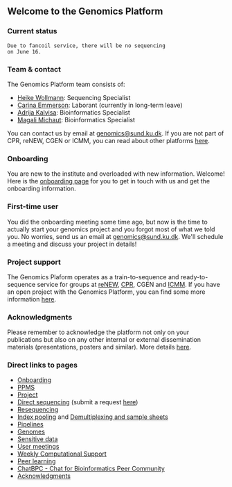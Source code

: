 ## Welcome to the Genomics Platform

### Current status


    Due to fancoil service, there will be no sequencing
    on June 16.

[//]: # (This is a comment)
[//]: # "Comment"
[//]: # "No disruption to report at the moment! :-)"

### Team & contact

The Genomics Platform team consists of:

- [Heike Wollmann](https://renew.ku.dk/people/?id=710763&vis=medarbejder): Sequencing Specialist
- [Carina Emmerson](https://icmm.ku.dk/ansat/curis/?id=404570&vis=medarbejder): Laborant (currently in long-term leave)
- [Adrija Kalvisa](https://renew.ku.dk/people/?id=645384&vis=medarbejder): Bioinformatics Specialist
- [Magali Michaut](https://renew.ku.dk/people/?pure=en/persons/591326): Bioinformatics Specialist

You can contact us by email at  [genomics@sund.ku.dk](mailto:genomics@sund.ku.dk). If you are not part of CPR, reNEW, CGEN or ICMM, you can read about other platforms [here](/platforms/).

### Onboarding

You are new to the institute and overloaded with new information. Welcome! Here is the [onboarding page](/onboarding/) for you to get in touch with us and get the onboarding information.

### First-time user

You did the onboarding meeting some time ago, but now is the time to actually start your genomics project and you forgot most of what we told you. No worries, send us an email at  [genomics@sund.ku.dk](mailto:genomics@sund.ku.dk). We'll schedule a meeting and discuss your project in details!


### Project support

The Genomics Plaform operates as a train-to-sequence and ready-to-sequence service for groups at [reNEW](https://renew.ku.dk), [CPR](https://www.cpr.ku.dk/research/facilities/genomics/), CGEN and [ICMM](https://icmm.ku.dk). If you have an open project with the Genomics Platform, you can find some more information [here](/project/).

### Acknowledgments

Please remember to acknowledge the platform not only on your publications but also on any other internal or external dissemination materials (presentations, posters and similar). More details [here](/acknowledgments/).

### Direct links to pages

- [Onboarding](/onboarding/)
- [PPMS](/ppms/)
- [Project](/project/)
- [Direct sequencing](/directsequencing/) (submit a request [here](https://forms.office.com/e/Dgq0KkLsi3))
- [Resequencing](/resequencing/)
- [Index pooling](/indexpooling/) and [Demultiplexing and sample sheets](/demux/)
- [Pipelines](/pipeline_overview/)
- [Genomes](/refgenie)
- [Sensitive data](/sequencing_sensitive_data_2/)
- [User meetings](/user_meetings/)
- [Weekly Computational Support](/dropin/)
- [Peer learning](/peer_learning/)
- [ChatBPC - Chat for Bioinformatics Peer Community](/ChatBPC/)
- [Acknowledgments](/acknowledgments/)
